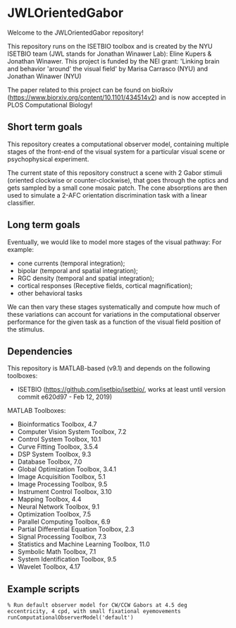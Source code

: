 # JWLOrientedGabor

Welcome to the JWLOrientedGabor repository!

This repository runs on the ISETBIO toolbox and is created by the NYU ISETBIO team (JWL stands for Jonathan Winawer Lab): Eline Kupers & Jonathan Winawer. This project is funded by the NEI grant: 'Linking brain and behavior 'around' the visual field' by Marisa Carrasco (NYU) and Jonathan Winawer (NYU)

The paper related to this project can be found on bioRxiv (https://www.biorxiv.org/content/10.1101/434514v2) and is now accepted in PLOS Computational Biology!

## Short term goals
This repository creates a computational observer model, containing multiple
stages of the front-end of the visual system for a particular visual scene 
or psychophysical experiment.

The current state of this repository construct a scene with 2 Gabor stimuli 
(oriented clockwise or counter-clockwise), that goes through the optics and
gets sampled by a small cone mosaic patch. The cone absorptions are then used 
to simulate a 2-AFC orientation discrimination task with a linear classifier.

## Long term goals
Eventually, we would like to model more stages of the visual pathway:
For example: 
* cone currents (temporal integration);
* bipolar (temporal and spatial integration);
* RGC density (temporal and spatial integration);
* cortical responses (Receptive fields, cortical magnification); 
* other behavioral tasks

We can then vary these stages systematically and compute how much of these
variations can account for variations in the computational observer
performance for the given task as a function of the visual field position of
the stimulus. 

## Dependencies
This repository is MATLAB-based (v9.1) and depends on the following toolboxes:
* ISETBIO (https://github.com/isetbio/isetbio/, works at least until version commit e620d97 - Feb 12, 2019)

MATLAB Toolboxes:
* Bioinformatics Toolbox, 4.7
* Computer Vision System Toolbox, 7.2
* Control System Toolbox, 10.1
* Curve Fitting Toolbox, 3.5.4
* DSP System Toolbox, 9.3
* Database Toolbox, 7.0
* Global Optimization Toolbox, 3.4.1
* Image Acquisition Toolbox, 5.1
* Image Processing Toolbox, 9.5
* Instrument Control Toolbox, 3.10
* Mapping Toolbox, 4.4
* Neural Network Toolbox, 9.1
* Optimization Toolbox, 7.5
* Parallel Computing Toolbox, 6.9
* Partial Differential Equation Toolbox, 2.3
* Signal Processing Toolbox, 7.3
* Statistics and Machine Learning Toolbox, 11.0
* Symbolic Math Toolbox, 7.1
* System Identification Toolbox, 9.5
* Wavelet Toolbox, 4.17

## Example scripts
```
% Run default observer model for CW/CCW Gabors at 4.5 deg eccentricity, 4 cpd, with small fixational eyemovements
runComputationalObserverModel('default')
```

